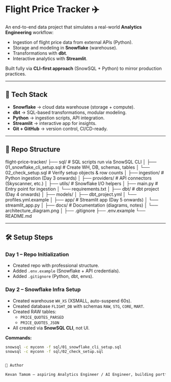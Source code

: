 # Flight Price Tracker ✈️

An end-to-end data project that simulates a real-world **Analytics Engineering** workflow:
- Ingestion of flight price data from external APIs (Python).
- Storage and modeling in **Snowflake** (warehouse).
- Transformations with **dbt**.
- Interactive analytics with **Streamlit**.

Built fully via **CLI-first approach** (SnowSQL + Python) to mirror production practices.

---

## 🚀 Tech Stack
- **Snowflake** → cloud data warehouse (storage + compute).
- **dbt** → SQL-based transformations, modular modeling.
- **Python** → ingestion scripts, API integration.
- **Streamlit** → interactive app for insights.
- **Git + GitHub** → version control, CI/CD-ready.

---

## 📂 Repo Structure

flight-price-tracker/
├── sql/                          # SQL scripts run via SnowSQL CLI
│   ├── 01_snowflake_cli_setup.sql   # Create WH, DB, schemas, tables
│   └── 02_check_setup.sql           # Verify setup objects & row counts
│
├── ingestion/                    # Python ingestion (Day 3 onwards)
│   ├── providers/                 # API connectors (Skyscanner, etc.)
│   ├── utils/                     # Snowflake I/O helpers
│   ├── main.py                    # Entry point for ingestion
│   └── requirements.txt
│
├── dbt/                          # dbt project (Day 4 onwards)
│   ├── models/
│   ├── dbt_project.yml
│   └── profiles.yml.example
│
├── app/                          # Streamlit app (Day 5 onwards)
│   └── streamlit_app.py
│
├── docs/                         # Documentation (diagrams, notes)
│   └── architecture_diagram.png
│
├── .gitignore
├── .env.example
└── README.md



---

## 🛠️ Setup Steps

### Day 1 – Repo Initialization
- Created repo with professional structure.
- Added `.env.example` (Snowflake + API credentials).
- Added `.gitignore` (Python, dbt, envs).

### Day 2 – Snowflake Infra Setup
- Created warehouse `WH_XS` (XSMALL, auto-suspend 60s).
- Created database `FLIGHT_DB` with schemas `RAW`, `STG`, `CORE`, `MART`.
- Created RAW tables:
  - `PRICE_QUOTES_PARSED`
  - `PRICE_QUOTES_JSON`
- All created via **SnowSQL CLI**, not UI.

**Commands:**
```bash
snowsql -c myconn -f sql/01_snowflake_cli_setup.sql
snowsql -c myconn -f sql/02_check_setup.sql


👤 Author

Kevan Tamom – aspiring Analytics Engineer / AI Engineer, building portfolio-ready projects with real-world workflows.